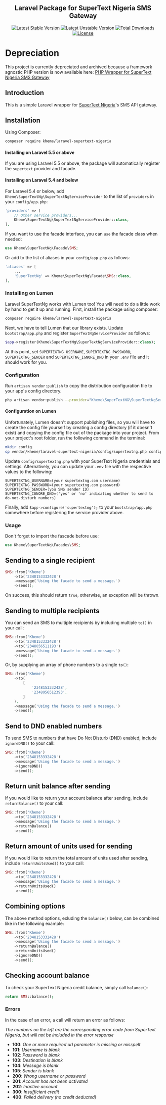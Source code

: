 <h2 align="center">
    Laravel Package for SuperText Nigeria SMS Gateway
</h2>

<p align="center">
    <a href="https://packagist.org/packages/kheme/laravel-supertext-nigeria">
        <img src="https://poser.pugx.org/kheme/laravel-supertext-nigeria/v/stable" alt="Latest Stable Version">
    </a>
    <a href="https://packagist.org/packages/kheme/laravel-supertext-nigeria">
        <img src="https://poser.pugx.org/kheme/laravel-supertext-nigeria/v/unstable" alt="Latest Unstable Version">
    </a>
    <a href="https://packagist.org/packages/kheme/laravel-supertext-nigeria">
        <img src="https://poser.pugx.org/kheme/laravel-supertext-nigeria/downloads" alt="Total Downloads">
    </a>
    <a href="https://packagist.org/packages/kheme/laravel-supertext-nigeria">
        <img src="https://poser.pugx.org/kheme/laravel-supertext-nigeria/license" alt="License">
    </a>
</p>

# Depreciation
This project is currently depreciated and archived because a framework agnostic PHP version is now available here: [PHP Wrapper for SuperText Nigeria SMS Gateway](https://github.com/kheme/php-supertext-nigeria)

## Introduction

This is a simple Laravel wrapper for [SuperText Nigeria](https://www.supertextng.com)'s SMS API gateway.

## Installation

Using Composer:

```bash
composer require kheme/laravel-supertext-nigeria
```

#### Installing on Laravel 5.5 or above

If you are using Laravel 5.5 or above, the package will automatically register the `supertext` provider and facade.

#### Installing on Laravel 5.4 and below

For Laravel 5.4 or below, add `Kheme\SuperTextNg\SuperTextNgServiceProvider` to the list of `providers` in your `config/app.php`:

```php
'providers' => [
    // Other service providers...
    Kheme\SuperTextNg\SuperTextNgServiceProvider::class,
],
```

If you want to use the facade interface, you can `use` the facade class when needed:

```php
use Kheme\SuperTextNg\Facade\SMS;
```

Or add to the list of aliases in your `config/app.php` as follows:

```php
'aliases' => [
    ...
    'SuperTextNg' => Kheme\SuperTextNg\Facade\SMS::class,
],
```

### Installing on Lumen

Laravel SuperTextNg works with Lumen too! You will need to do a little work by hand to get it up and running.
First, install the package using composer:

```bash
composer require kheme/laravel-supertext-nigeria
```

Next, we have to tell Lumen that our library exists. Update `bootstrap/app.php` and register `SuperTextNgServiceProvider` as follows:

```php
$app->register(Kheme\SuperTextNg\SuperTextNgServiceProvider::class);
```

At this point, set `SUPERTEXTNG_USERNAME`, `SUPERTEXTNG_PASSWORD`, `SUPERTEXTNG_SENDER` and `SUPERTEXTNG_IGNORE_DND` in your `.env` file
and it should work for you.

### Configuration

Run `artisan vendor:publish` to copy the distribution configuration file to your app's config directory.

```bash
php artisan vendor:publish --provider="Kheme\SuperTextNG\SuperTextNgServiceProvider"
```

#### Configuration on Lumen

Unfortunately, Lumen doesn't support publishing files, so you will have to create the config file yourself
by creating a config directory (if it doesn't exist) and copying the config file out of the package into your project.
From your project's root folder, run the following command in the terminal:

```bash
mkdir config
cp vendor/kheme/laravel-supertext-nigeria/config/supertextng.php config/supertextng.php
```

Update `config/supertextng.php` with your SuperText Nigeria credentials and settings.
Alternatively, you can update your `.env` file with the respective values to the following:

```dotenv
SUPERTEXTNG_USERNAME=(your supertextng.com username)
SUPERTEXTNG_PASSWORD=(your supertextng.com password)
SUPERTEXTNG_SENDER=(you SMS sender ID)
SUPERTEXTNG_IGNORE_DND=('yes' or 'no' indicating whether to send to do-not-disturb numbers)
```

Finally, add `$app->configure('supertextng');` to your `bootstrap/app.php` somewhere before registering the service provider above.

### Usage

Don't forget to import the fascade before use:

```php
use Kheme\SuperTextNg\Facades\SMS;
```

Sending to a single recipient
-----------------------------

```php
SMS::from('Kheme')
    ->to('2348153332428')
    ->message('Using the facade to send a message.')
    ->send();
```

On success, this should return `true`, otherwise, an exception will be thrown.

Sending to multiple recipients
------------------------------

You can send an SMS to multiple recipients by including multiple `to()` in your call:

```php
SMS::from('Kheme')
    ->to('2348153332428')
    ->to('2348056511193')
    ->message('Using the facade to send a message.')
    ->send();
```

Or, by supplying an array of phone numbers to a single `to()`:

```php
SMS::from('Kheme')
    ->to(
        [
            '2348153332428',
            '2348056512393',
        ]
    ),
    ->message('Using the facade to send a message.')
    ->send();
```

Send to DND enabled numbers
------------------------

To send SMS to numbers that have Do Not Disturb (DND) enabled, include `ignoreDND()` to your call:

```php
SMS::from('Kheme')
    ->to('2348153332428')
    ->message('Using the facade to send a message.')
    ->ignoreDND()
    ->send();
```

Return unit balance after sending
------------------------

If you would like to return your account balance after sending, include `returnBalance()` to your call:

```php
SMS::from('Kheme')
    ->to('2348153332428')
    ->message('Using the facade to send a message.')
    ->returnBalance()
    ->send();
```

Return amount of units used for sending
------------------------

If you would like to return the total amount of units used after sending, include `returnUnitsUsed()` to your call:

```php
SMS::from('Kheme')
    ->to('2348153332428')
    ->message('Using the facade to send a message.')
    ->returnUnitsUsed()
    ->send();
```

Combining options
------------------------

The above method options, exluding the `balance()` below, can be combined like in the following example:

```php
SMS::from('Kheme')
    ->to('2348153332428')
    ->message('Using the facade to send a message.')
    ->returnBalance()
    ->returnUnitsUsed()
    ->ignoreDND()
    ->send();
```

Checking account balance
------------------------

To check your SuperText Nigeria credit balance, simply call `balance()`:

```php
return SMS::balance();
```

### Errors

In the case of an error, a call will return an error as follows:

*The numbers on the left are the corresponding error code from SuperText Nigeria, but will not be included in the error response*

- **100**: *One or more required url parameter is missing or misspelt*
- **101**: *Username is blank*
- **102**: *Password is blank*
- **103**: *Destination is blank*
- **104**: *Message is blank*
- **105**: *Sender is blank*
- **200**: *Wrong username or password*
- **201**: *Account has not been activated*
- **202**: *Inactive account*
- **300**: *Insufficient credit*
- **400**: *Failed delivery (no credit deducted)*
